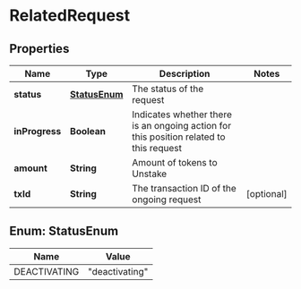 

# RelatedRequest


## Properties

| Name | Type | Description | Notes |
|------------ | ------------- | ------------- | -------------|
|**status** | [**StatusEnum**](#StatusEnum) | The status of the request |  |
|**inProgress** | **Boolean** | Indicates whether there is an ongoing action for this position related to this request |  |
|**amount** | **String** | Amount of tokens to Unstake |  |
|**txId** | **String** | The transaction ID of the ongoing request |  [optional] |



## Enum: StatusEnum

| Name | Value |
|---- | -----|
| DEACTIVATING | &quot;deactivating&quot; |




